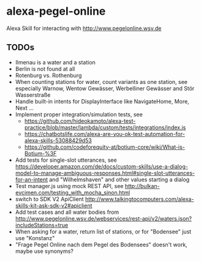 # alexa-pegel-online
Alexa Skill for interacting with http://www.pegelonline.wsv.de

## TODOs
- Ilmenau is a water and a station
- Berlin is not found at all
- Rotenburg vs. Rothenburg
- When counting stations for water, count variants as one station, see especially Warnow, Wentow Gewässer, Werbelliner Gewässer and Stör Wasserstraße
- Handle built-in intents for DisplayInterface like NavigateHome, More, Next ...
- Implement proper integration/simulation tests, see
  - https://github.com/hideokamoto/alexa-test-practice/blob/master/lambda/custom/tests/integrations/index.js
  - https://chatbotslife.com/alexa-are-you-ok-test-automation-for-alexa-skills-53088429d53
  - https://github.com/codeforequity-at/botium-core/wiki/What-is-Botium-%3F
- Add tests for single-slot utterances, see https://developer.amazon.com/de/docs/custom-skills/use-a-dialog-model-to-manage-ambiguous-responses.html#single-slot-utterances-for-an-intent
and "Wilhelmshaven" and other values starting a dialog
- Test manager.js using mock REST API, see http://bulkan-evcimen.com/testing_with_mocha_sinon.html
- switch to SDK V2 ApiClient http://www.talkingtocomputers.com/alexa-skills-kit-ask-sdk-v2#apiclient
- Add test cases and all water bodies from http://www.pegelonline.wsv.de/webservices/rest-api/v2/waters.json?includeStations=true
- When asking for a water, return list of stations, or for "Bodensee" just use "Konstanz"
- "Frage Pegel Online nach dem Pegel des Bodensee*s*" doesn't work, maybe use synonyms?